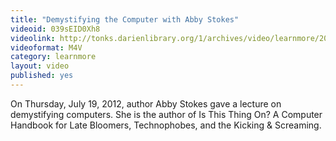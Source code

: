 ```yaml
---
title: "Demystifying the Computer with Abby Stokes"
videoid: 039sEID0Xh8
videolink: http://tonks.darienlibrary.org/1/archives/video/learnmore/20120719_abby_stokes.m4v
videoformat: M4V
category: learnmore
layout: video
published: yes
---
```


On Thursday, July 19, 2012, author Abby Stokes gave a lecture on demystifying computers. She is the author of Is This Thing On? A Computer Handbook for Late Bloomers, Technophobes, and the Kicking & Screaming.